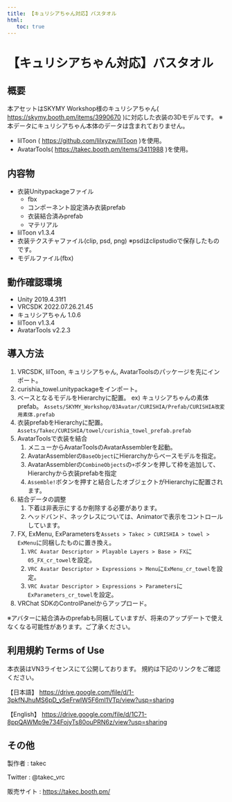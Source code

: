 ```yaml
---
title: 【キュリシアちゃん対応】バスタオル
html:
   toc: true
---
```


# 【キュリシアちゃん対応】バスタオル

## 概要
本アセットはSKYMY Workshop様のキュリシアちゃん( https://skymy.booth.pm/items/3990670 )に対応した衣装の3Dモデルです。
※本データにキュリシアちゃん本体のデータは含まれておりません。

* lilToon ( https://github.com/lilxyzw/lilToon )を使用。
* AvatarTools( https://takec.booth.pm/items/3411988 )を使用。

## 内容物
* 衣装Unitypackageファイル
  * fbx
  * コンポーネント設定済み衣装prefab
  * 衣装結合済みprefab
  * マテリアル
* lilToon v1.3.4
* 衣装テクスチャファイル(clip, psd, png)
  ※psdはclipstudioで保存したものです。
* モデルファイル(fbx)

## 動作確認環境
* Unity 2019.4.31f1
* VRCSDK 2022.07.26.21.45
* キュリシアちゃん 1.0.6
* lilToon v1.3.4
* AvatarTools v2.2.3

## 導入方法
1. VRCSDK, lilToon, キュリシアちゃん, AvatarToolsのパッケージを先にインポート。
2. curishia_towel.unitypackageをインポート。
3. ベースとなるモデルをHierarchyに配置。
   ex) キュリシアちゃんの素体prefab。
   `Assets/SKYMY_Workshop/03Avatar/CURISHIA/Prefab/CURISHIA改変用素体.prefab`
4. 衣装prefabをHierarchyに配置。
   `Assets/Takec/CURISHIA/towel/curishia_towel_prefab.prefab`
5. AvatarToolsで衣装を結合
   1. メニューからAvatarToolsのAvatarAssemblerを起動。
   2. AvatarAssemblerの`BaseObject`にHierarchyからベースモデルを指定。
   3. AvatarAssemblerの`CombineObjects`の`+`ボタンを押して枠を追加して、Hierarchyから衣装prefabを指定
   4. `Assemble!`ボタンを押すと結合したオブジェクトがHierarchyに配置されます。
6. 結合データの調整
   1. 下着は非表示にするか削除する必要があります。
   2. ヘッドバンド、ネックレスについては、Animatorで表示をコントロールしています。
7. FX, ExMenu, ExParametersを`Assets > Takec > CURISHIA > towel > ExMenu`に同梱したものに置き換え。
   1. `VRC Avatar Descriptor > Playable Layers > Base > FX`に`05_FX_cr_towel`を設定。
   2. `VRC Avatar Descriptor > Expressions > Menu`に`ExMenu_cr_towel`を設定。
   3. `VRC Avatar Descriptor > Expressions > Parameters`に`ExParameters_cr_towel`を設定。
8. VRChat SDKのControlPanelからアップロード。

※アバターに結合済みのprefabも同梱していますが、将来のアップデートで使えなくなる可能性があります。ご了承ください。

## 利用規約 Terms of Use
本衣装はVN3ライセンスにて公開しております。
規約は下記のリンクをご確認ください。

【日本語】
https://drive.google.com/file/d/1-3pkfNJhuMS6pD_ySeFrwIW5F6mI1VTp/view?usp=sharing

【English】
https://drive.google.com/file/d/1C71-8ppQAWMp9e734FojyTs80ouPRN6z/view?usp=sharing

## その他
製作者
: takec

Twitter
: @takec_vrc

販売サイト
: https://takec.booth.pm/